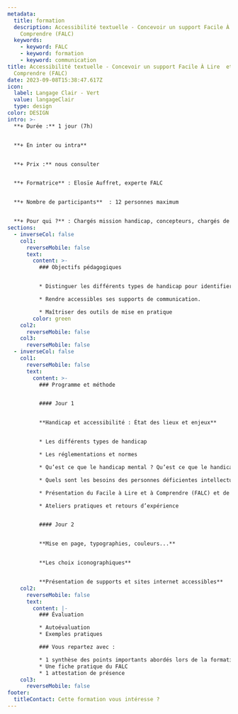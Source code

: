 ```yaml
---
metadata:
  title: formation
  description: Accessibilité textuelle - Concevoir un support Facile À Lire  et à
    Comprendre (FALC)
  keywords:
    - keyword: FALC
    - keyword: formation
    - keyword: communication
title: Accessibilité textuelle - Concevoir un support Facile À Lire  et à
  Comprendre (FALC)
date: 2023-09-08T15:38:47.617Z
icon:
  label: Langage Clair - Vert
  value: langageClair
  type: design
color: DESIGN
intro: >-
  **+ Durée :** 1 jour (7h)


  **+﻿ En inter ou intra**


  **+﻿ Prix :** nous consulter


  **+ Formatrice** : Elosïe Auffret, experte FALC


  **+ Nombre de participants**  : 12 personnes maximum


  **+ Pour qui ?** : Chargés mission handicap, concepteurs, chargés de communication, professionnels souhaitant découvrir la communication accessible.
sections:
  - inverseCol: false
    col1:
      reverseMobile: false
      text:
        content: >-
          ### Objectifs pédagogiques


          * Distinguer les différents types de handicap pour identifier ses cibles et maîtriser leurs problématiques.

          * Rendre accessibles ses supports de communication.

          * Maîtriser des outils de mise en pratique
        color: green
    col2:
      reverseMobile: false
    col3:
      reverseMobile: false
  - inverseCol: false
    col1:
      reverseMobile: false
      text:
        content: >-
          ### Programme et méthode


          #### Jour 1


          **Handicap et accessibilité : État des lieux et enjeux**


          * Les différents types de handicap

          * Les réglementations et normes

          * Qu’est ce que le handicap mental ? Qu’est ce que le handicap psychique ?

          * Quels sont les besoins des personnes déficientes intellectuelles ?

          * Présentation du Facile à Lire et à Comprendre (FALC) et de ses principes

          * Ateliers pratiques et retours d’expérience


          #### Jour 2


          **Mise en page, typographies, couleurs...**


          **Les choix iconographiques**


          **Présentation de supports et sites internet accessibles**
    col2:
      reverseMobile: false
      text:
        content: |-
          ### Évaluation

          * Autoévaluation
          * Exemples pratiques

          ### Vous repartez avec : 

          * 1 synthèse des points importants abordés lors de la formation
          * Une fiche pratique du FALC
          * 1 attestation de présence
    col3:
      reverseMobile: false
footer:
  titleContact: Cette formation vous intéresse ?
---
```

